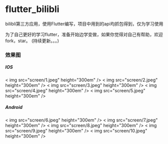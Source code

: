 # flutter_bilibli
bilibli第三方应用，使用Flutter编写，项目中用到的api均抓包得到，仅为学习使用

为了自己更好的学习flutter，准备开始边学变做，如果你觉得对自己有帮助，欢迎fork，star。
(持续更新。。。)

### 效果图
##### IOS

< img src="screen/1.jpeg" height="300em" />
< img src="screen/2.jpeg" height="300em" />
< img src="screen/3.jpeg" height="300em" />
< img src="screen/4.jpeg" height="300em" />
< img src="screen/5.jpeg" height="300em" />

##### Android

< img src="screen/6.jpeg" height="300em" />
< img src="screen/7.jpeg" height="300em" />
< img src="screen/8.jpeg" height="300em" />
< img src="screen/9.jpeg" height="300em" />
< img src="screen/10.jpeg" height="300em" />